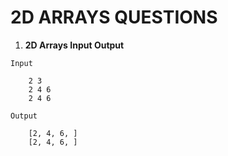 # **2D ARRAYS QUESTIONS**

1. **2D Arrays Input Output**

```
Input

    2 3
    2 4 6
    2 4 6

Output

    [2, 4, 6, ]
    [2, 4, 6, ]    
```
